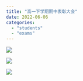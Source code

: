 ```yaml
---
title: "高一下学期期中表彰大会"
date: 2022-06-06
categories: 
  - "students"
  - "exams"
---
```


![](images/f4201cd4f9170fd604f998446c7dbe30.jpeg)

![](images/7e86ba5541167c7bede536570b6ff79a.jpeg)

![](images/5395baf7d0bc7b1d607145f56045e821.jpeg)

